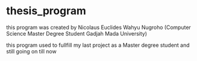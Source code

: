 # thesis_program

this program was created by Nicolaus Euclides Wahyu Nugroho (Computer Science Master Degree Student Gadjah Mada University)

this program used to fullfill my last project as a Master degree student and still going on till now
